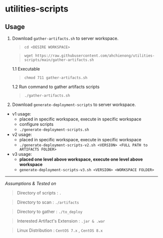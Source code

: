 # utilities-scripts

## Usage

1. Download `gather-artifacts.sh` to server workspace.

    > `cd <DESIRE WORKSPACE>`

    > `wget https://raw.githubusercontent.com/ahchienong/utilities-scripts/main/gather-artifacts.sh`

    1.1 Executable
    
    > `chmod 711 gather-artifacts.sh`
    
    1.2 Run command to gather artifacts scripts

    > `./gather-artifacts.sh`

2. Download `generate-deployment-scripts` to server workspace.
- v1 usage:
    - placed in specific workspace, execute in specific workspace
    - configure scripts
    - `./generate-deployment-scripts.sh`
- v2 usage:
    - placed in specific workspace, execute in specific workspace
    - `./generate-deployment-scripts-v2.sh <VERSION> <FULL PATH to ARTIFACTS FOLDER>`
- v3 usage:
    - **placed one level above workspace, execute one level above workspace**
    - `generate-deployment-scripts-v3.sh <VERSION> <WORKSPACE FOLDER>`
----

_Assumptions & Tested on_

> Directory of scripts : `.`

> Directory to scan : `./artifacts`

> Directory to gather : `./to_deploy`

> Interested Artifact's Extension : `.jar & .war`

> Linux Distribution : `CentOS 7.x` , `CentOS 8.x`
